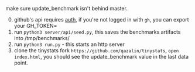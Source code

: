 make sure update_benchmark isn't behind master.

0. github's api requires [auth](https://docs.github.com/en/rest/authentication/authenticating-to-the-rest-api), if you're not logged in with `gh`, you can export your GH_TOKEN=
1. run `python3 server/api/seed.py`, this saves the benchmarks artifacts into /tmp/benchmarks/
2. run `python3 run.py` - this starts an http server
3. clone the tinystats fork `https://github.com/qazalin/tinystats`, `open index.html`, you should see the update_benchmark value in the last data point.
